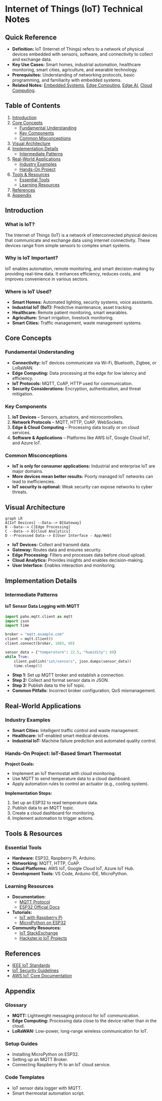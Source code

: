 # Internet of Things (IoT) Technical Notes
<!-- [An interconnected network of devices, sensors, and systems exchanging data in real time over the internet.] -->

## Quick Reference
- **Definition:** IoT (Internet of Things) refers to a network of physical devices embedded with sensors, software, and connectivity to collect and exchange data.
- **Key Use Cases:** Smart homes, industrial automation, healthcare monitoring, smart cities, agriculture, and wearable technology.
- **Prerequisites:** Understanding of networking protocols, basic programming, and familiarity with embedded systems.
- **Related Notes:** [Embedded Systems](../../embedded-systems/), [Edge Computing](../../edge-computing/), [Edge AI](../../edge-computing/edge-ai/), [Cloud Computing](../../cloud-computing/). 

## Table of Contents
1. [Introduction](#introduction)
2. [Core Concepts](#core-concepts)
   - [Fundamental Understanding](#fundamental-understanding)
   - [Key Components](#key-components)
   - [Common Misconceptions](#common-misconceptions)
3. [Visual Architecture](#visual-architecture)
4. [Implementation Details](#implementation-details)
   - [Intermediate Patterns](#intermediate-patterns)
5. [Real-World Applications](#real-world-applications)
   - [Industry Examples](#industry-examples)
   - [Hands-On Project](#hands-on-project)
6. [Tools & Resources](#tools--resources)
   - [Essential Tools](#essential-tools)
   - [Learning Resources](#learning-resources)
7. [References](#references)
8. [Appendix](#appendix)

## Introduction
### What is IoT?
The Internet of Things (IoT) is a network of interconnected physical devices that communicate and exchange data using internet connectivity. These devices range from simple sensors to complex smart systems.

### Why is IoT Important?
IoT enables automation, remote monitoring, and smart decision-making by providing real-time data. It enhances efficiency, reduces costs, and improves convenience in various sectors.

### Where is IoT Used?
- **Smart Homes:** Automated lighting, security systems, voice assistants.
- **Industrial IoT (IIoT):** Predictive maintenance, asset tracking.
- **Healthcare:** Remote patient monitoring, smart wearables.
- **Agriculture:** Smart irrigation, livestock monitoring.
- **Smart Cities:** Traffic management, waste management systems.

## Core Concepts
### Fundamental Understanding
- **Connectivity:** IoT devices communicate via Wi-Fi, Bluetooth, Zigbee, or LoRaWAN.
- **Edge Computing:** Data processing at the edge for low latency and efficiency.
- **IoT Protocols:** MQTT, CoAP, HTTP used for communication.
- **Security Considerations:** Encryption, authentication, and threat mitigation.

### Key Components
1. **IoT Devices** – Sensors, actuators, and microcontrollers.
2. **Network Protocols** – MQTT, HTTP, CoAP, WebSockets.
3. **Edge & Cloud Computing** – Processing data locally or on cloud services.
4. **Software & Applications** – Platforms like AWS IoT, Google Cloud IoT, and Azure IoT.

### Common Misconceptions
- **IoT is only for consumer applications:** Industrial and enterprise IoT are major domains.
- **More devices mean better results:** Poorly managed IoT networks can lead to inefficiencies.
- **IoT security is optional:** Weak security can expose networks to cyber threats.

## Visual Architecture
```mermaid
graph LR
A[IoT Devices] --Data--> B[Gateway]
B --Data--> C[Edge Processing]
C --Data--> D[Cloud Analytics]
D --Processed Data--> E[User Interface - App/Web]
```
- **IoT Devices:** Collect and transmit data.
- **Gateway:** Routes data and ensures security.
- **Edge Processing:** Filters and processes data before cloud upload.
- **Cloud Analytics:** Provides insights and enables decision-making.
- **User Interface:** Enables interaction and monitoring.

## Implementation Details
### Intermediate Patterns
#### IoT Sensor Data Logging with MQTT
```python
import paho.mqtt.client as mqtt
import json
import time

broker = "mqtt.example.com"
client = mqtt.Client()
client.connect(broker, 1883, 60)

sensor_data = {"temperature": 22.5, "humidity": 60}
while True:
    client.publish("iot/sensors", json.dumps(sensor_data))
    time.sleep(5)
```
- **Step 1:** Set up MQTT broker and establish a connection.
- **Step 2:** Collect and format sensor data in JSON.
- **Step 3:** Publish data to the IoT topic.
- **Common Pitfalls:** Incorrect broker configuration, QoS mismanagement.

## Real-World Applications
### Industry Examples
- **Smart Cities:** Intelligent traffic control and waste management.
- **Healthcare:** IoT-enabled smart medical devices.
- **Industrial IoT:** Machine failure prediction and automated quality control.

### Hands-On Project: IoT-Based Smart Thermostat
**Project Goals:**
- Implement an IoT thermostat with cloud monitoring.
- Use MQTT to send temperature data to a cloud dashboard.
- Apply automation rules to control an actuator (e.g., cooling system).

**Implementation Steps:**
1. Set up an ESP32 to read temperature data.
2. Publish data to an MQTT topic.
3. Create a cloud dashboard for monitoring.
4. Implement automation to trigger actions.

## Tools & Resources
### Essential Tools
- **Hardware:** ESP32, Raspberry Pi, Arduino.
- **Networking:** MQTT, HTTP, CoAP.
- **Cloud Platforms:** AWS IoT, Google Cloud IoT, Azure IoT Hub.
- **Development Tools:** VS Code, Arduino IDE, MicroPython.

### Learning Resources
- **Documentation:**
  - [MQTT Protocol](https://mqtt.org/)
  - [ESP32 Official Docs](https://docs.espressif.com/)
- **Tutorials:**
  - [IoT with Raspberry Pi](https://www.raspberrypi.org/)
  - [MicroPython on ESP32](https://micropython.org/)
- **Community Resources:**
  - [IoT StackExchange](https://iot.stackexchange.com/)
  - [Hackster.io IoT Projects](https://www.hackster.io/)

## References
- [IEEE IoT Standards](https://standards.ieee.org/)
- [IoT Security Guidelines](https://www.owasp.org/)
- [AWS IoT Core Documentation](https://aws.amazon.com/iot-core/)

## Appendix
### Glossary
- **MQTT:** Lightweight messaging protocol for IoT communication.
- **Edge Computing:** Processing data close to the device rather than in the cloud.
- **LoRaWAN:** Low-power, long-range wireless communication for IoT.

### Setup Guides
- Installing MicroPython on ESP32.
- Setting up an MQTT Broker.
- Connecting Raspberry Pi to an IoT cloud service.

### Code Templates
- IoT sensor data logger with MQTT.
- Smart thermostat automation script.
